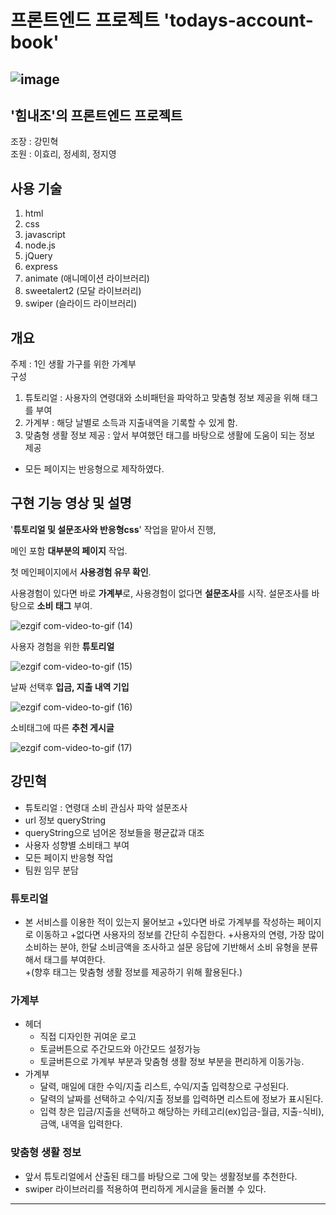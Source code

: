 # 프론트엔드 프로젝트 'todays-account-book'
![image](https://github.com/kangminhyuk1111/todays-account-book/assets/96116158/31633c2d-d48e-4999-a217-77c3fd84b10c)
---

## '힘내조'의 프론트엔드 프로젝트

조장 : 강민혁  
조원 : 이효리, 정세희, 정지영

## 사용 기술

1. html
2. css
3. javascript
4. node.js
5. jQuery
6. express
7. animate (애니메이션 라이브러리)
8. sweetalert2 (모달 라이브러리)
9. swiper (슬라이드 라이브러리)

## 개요

주제 : 1인 생활 가구를 위한 가계부  
구성

1. 튜토리얼 : 사용자의 연령대와 소비패턴을 파악하고 맞춤형 정보 제공을 위해 태그를 부여
2. 가계부 : 해당 날별로 소득과 지출내역을 기록할 수 있게 함.
3. 맞춤형 생활 정보 제공 : 앞서 부여했던 태그를 바탕으로 생활에 도움이 되는 정보 제공

- 모든 페이지는 반응형으로 제작하였다.

## 구현 기능 영상 및 설명

'**튜토리얼 및 설문조사와 반응형css**' 작업을 맡아서 진행, 

메인 포함 **대부분의 페이지** 작업.

첫 메인페이지에서 **사용경험 유무 확인**.

사용경험이 있다면 바로 **가계부**로, 사용경험이 없다면 **설문조사**를 시작.
설문조사를 바탕으로 **소비 태그** 부여.

![ezgif com-video-to-gif (14)](https://github.com/kangminhyuk1111/todays-account-book/assets/96116158/ebd4b239-7fa2-407b-815a-7a621e233a09)

사용자 경험을 위한 **튜토리얼**

![ezgif com-video-to-gif (15)](https://github.com/kangminhyuk1111/todays-account-book/assets/96116158/d507f6f7-802d-4342-82a3-0de537a498ad)

날짜 선택후 **입금, 지출 내역 기입**

![ezgif com-video-to-gif (16)](https://github.com/kangminhyuk1111/todays-account-book/assets/96116158/d2792971-fc0d-4264-a692-402dc8eae966)

소비태그에 따른 **추천 게시글**

![ezgif com-video-to-gif (17)](https://github.com/kangminhyuk1111/todays-account-book/assets/96116158/447c07d5-f894-490b-b0ce-5c0d2a20b6eb)

## 강민혁

- 튜토리얼 : 연령대 소비 관심사 파악 설문조사
- url 정보 queryString
- queryString으로 넘어온 정보들을 평균값과 대조
- 사용자 성향별 소비태그 부여
- 모든 페이지 반응형 작업
- 팀원 임무 분담

### 튜토리얼

- 본 서비스를 이용한 적이 있는지 물어보고 +있다면 바로 가계부를 작성하는 페이지로 이동하고 +없다면 사용자의 정보를 간단히 수집한다. +사용자의 연령, 가장 많이 소비하는 분야, 한달 소비금액을 조사하고 설문 응답에 기반해서 소비 유형을 분류해서 태그를 부여한다.  
  +(향후 태그는 맞춤형 생활 정보를 제공하기 위해 활용된다.)

### 가계부

- 헤더
  - 직접 디자인한 귀여운 로고
  - 토글버튼으로 주간모드와 아간모드 설정가능
  - 토글버튼으로 가계부 부분과 맞춤형 생활 정보 부분을 편리하게 이동가능.
- 가계부
  - 달력, 매일에 대한 수익/지출 리스트, 수익/지출 입력창으로 구성된다.
  - 달력의 날짜를 선택하고 수익/지출 정보를 입력하면 리스트에 정보가 표시된다.
  - 입력 창은 입금/지출을 선택하고 해당하는 카테고리(ex)입금-월급, 지출-식비), 금액, 내역을 입력한다.

### 맞춤형 생활 정보

- 앞서 튜토리얼에서 산출된 태그를 바탕으로 그에 맞는 생활정보를 추천한다.
- swiper 라이브러리를 적용하여 편리하게 게시글을 둘러볼 수 있다.

---
